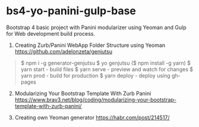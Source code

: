 # bs4-yo-panini-gulp-base
Bootstrap 4 basic project with Panini modularizer using Yeoman and Gulp for Web development build process.

1. Creating Zurb/Panini WebApp Folder Structure using Yeoman 
https://github.com/adelonzeta/genjutsu
>$ npm i -g generator-genjutsu
>$ yo genjutsu 
>($ npm install -g yarn)
>$ yarn start - build files
>$ yarn serve - preview and watch for changes
>$ yarn prod - build for production
>$ yarn deploy - deploy using gh-pages

2. Modularizing Your Bootstrap Template With Zurb Panini 
https://www.brav3.net/blog/coding/modularizing-your-bootstrap-template-with-zurb-panini/

3. Creating own Yeoman generator 
https://habr.com/post/214517/
